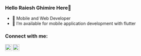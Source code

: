 ### Hello Raiesh Ghimire Here👋

- 🔭 Mobile and Web Developer
- 👯 I’m available for mobile application development with flutter

### Connect with me:

[<img align="left" alt="codeSTACKr | Facebook" width="22px" src="https://www.svgrepo.com/show/22017/facebook.svg" />][facebook]
[<img align="left" alt="codeSTACKr | LinkedIn" width="22px" src="https://www.svgrepo.com/show/9911/linkedin.svg" />][linkedin]
<br/>
<br/>
<!-- ### My Tech Stack
<img align="left" title="Flutter, Firebase, Dart, NodeJS, ReactJS, Html, CSS, JavaScript" src="https://i.ibb.co/Cn6KLJs/mytech.png" />\ -->
<!-- <br/>


<br/>
 
<br/> -->




[facebook]: https://www.facebook.com/raiesh.ghimire.31/
[linkedin]: https://linkedin.com/in/raiesh
